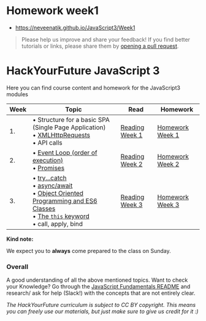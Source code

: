 # Homework week1
- https://neveenatik.github.io/JavaScript3/Week1

> Please help us improve and share your feedback! If you find better tutorials
or links, please share them by [opening a pull request](https://github.com/HackYourFuture/JavaScript3/pulls).

# HackYourFuture JavaScript 3

Here you can find course content and homework for the JavaScript3 modules

|Week|Topic|Read|Homework|
|----|-----|----|--------|
|1.|• Structure for a basic SPA (Single Page Application) <br>• [XMLHttpRequests](../../../fundamentals/blob/master/fundamentals/XMLHttpRequest.md) <br>• API calls|[Reading Week 1](/Week1/README.md)|[Homework Week 1](/Week1/MAKEME.md)|
|2.|• [Event Loop (order of execution)](../../../fundamentals/blob/master/fundamentals/event_loop.md)<br>• [Promises](../../../fundamentals/blob/master/fundamentals/promises.md)|[Reading Week 2](/Week2/README.md)|[Homework Week 2](/Week2/MAKEME.md)|
|3.|• [try...catch](../../../fundamentals/blob/master/fundamentals/try_catch.md)<br>• [async/await](../../../fundamentals/blob/master/fundamentals/async_await.md)<br>• [Object Oriented Programming and ES6 Classes](../../../fundamentals/blob/master/fundamentals/oop_classes.md)<br>• [The `this` keyword](../../../fundamentals/blob/master/fundamentals/this.md)<br>• call, apply, bind |[Reading Week 3](/Week3/README.md)|[Homework Week 3](/Week3/MAKEME.md)|

__Kind note:__

We expect you to __always__ come prepared to the class on Sunday.

### Overall
A good understanding of all the above mentioned topics. Want to check your Knowledge? Go through the [JavaScript Fundamentals README](../../../fundamentals/blob/master/README.md) and research/ ask for help (Slack!) with the concepts that are not entirely clear.

*The HackYourFuture curriculum is subject to CC BY copyright. This means you can freely use our materials, but just make sure to give us credit for it :)*
